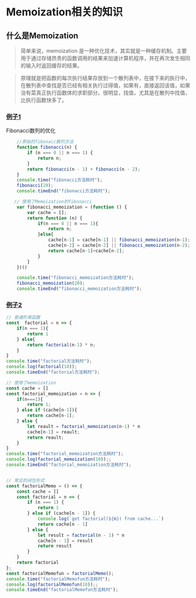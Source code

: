 # Memoization相关的知识
## 什么是Memoization 
>简单来说，memoization 是一种优化技术，其实就是一种缓存机制。主要用于通过存储昂贵的函数调用的结果来加速计算机程序，并在再次发生相同的输入时返回缓存的结果。<br>

>原理就是把函数的每次执行结果存放到一个散列表中，在接下来的执行中，在散列表中查找是否已经有相关执行过得值，如果有，直接返回该值，如果没有菜真正执行函数体的求职部分。很明显，找值，尤其是在散列中找值，比执行函数快多了。

### [例子1](https://github.com/chen735623058/Front-end-development-study) 
Fibonacci数列的优化
```js
    //原始的fibonacc数列方法
    function fibonacci(n) {
        if (n === 0 || n === 1) {
            return n;
        }
        return fibonacci(n - 1) + fibonacci(n - 2);
    }
    console.time("fibonacci方法耗时");
    fibonacci(20);
    console.timeEnd("fibonacci方法耗时");

```

```js
   // 使用了Memoization的fibonacci
    var fibonacci_memoization = (function () {
        var cache = [];
        return function (n) {
            if(n === 0 || n === 1){
                return n;
            }else{
                cache[n-1] = cache[n-1] || fibonacci_memoization(n-1);
                cache[n-2] = cache[n-2] || fibonacci_memoization(n-2);
                return cache[n-1]+cache[n-2];
            }
        }
    })()

    console.time("fibonacci_memoization方法耗时");
    fibonacci_memoization(20);
    console.timeEnd("fibonacci_memoization方法耗时");

```



### [例子2](https://github.com/chen735623058/Front-end-development-study) 
```js
// 普通阶乘函数
const  factorial = n => {
    if(n === 1){
        return 1
    } else{
        return factorial(n-1) * n;
    }
}
console.time("factorial方法耗时");
console.log(factorial(10));
console.timeEnd("factorial方法耗时");

// 使用了memoization
const cache = []
const factorial_memoization = n => {
    if(n===1){
        return 1;
    } else if (cache[n-1]){
        return cache[n-1];
    } else {
        let reault = factorial_memoization(n-1) * n
        cache[n-1] = reault;
        return reault;
    }
}
console.time("factorial_memoization方法耗时");
console.log(factorial_memoization(10));;
console.timeEnd("factorial_memoization方法耗时");


// 常见的闭包形式
const factorialMemo = () => {
    const cache = []
    const factorial = n => {
        if (n === 1) {
            return 1
        } else if (cache[n - 1]) {
            console.log(`get factorial(${n}) from cache...`)
            return cache[n - 1]
        } else {
            let result = factorial(n - 1) * n
            cache[n - 1] = result
            return result
        }
    }
    return factorial
};
const factorialMemofun = factorialMemo();
console.time("factorialMemofun方法耗时");
console.log(factorialMemofun(10));;
console.timeEnd("factorialMemofun方法耗时");
```